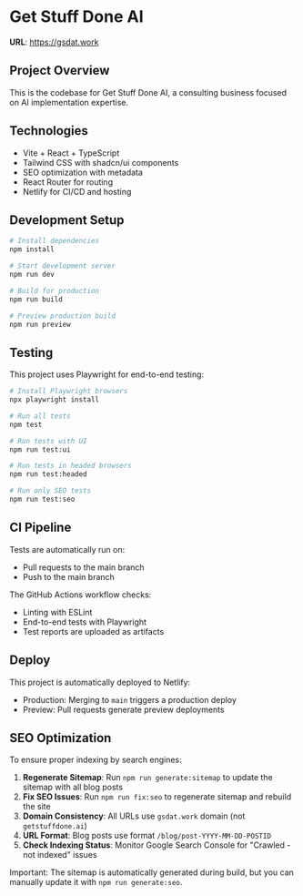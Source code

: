 # Get Stuff Done AI

**URL**: https://gsdat.work

## Project Overview

This is the codebase for Get Stuff Done AI, a consulting business focused on AI implementation expertise.

## Technologies

- Vite + React + TypeScript
- Tailwind CSS with shadcn/ui components
- SEO optimization with metadata
- React Router for routing
- Netlify for CI/CD and hosting

## Development Setup

```bash
# Install dependencies
npm install

# Start development server
npm run dev

# Build for production
npm run build

# Preview production build
npm run preview
```

## Testing

This project uses Playwright for end-to-end testing:

```bash
# Install Playwright browsers
npx playwright install

# Run all tests
npm test

# Run tests with UI
npm run test:ui

# Run tests in headed browsers
npm run test:headed

# Run only SEO tests
npm run test:seo
```

## CI Pipeline

Tests are automatically run on:
- Pull requests to the main branch
- Push to the main branch

The GitHub Actions workflow checks:
- Linting with ESLint
- End-to-end tests with Playwright
- Test reports are uploaded as artifacts

## Deploy

This project is automatically deployed to Netlify:
- Production: Merging to `main` triggers a production deploy
- Preview: Pull requests generate preview deployments

## SEO Optimization

To ensure proper indexing by search engines:

1. **Regenerate Sitemap**: Run `npm run generate:sitemap` to update the sitemap with all blog posts
2. **Fix SEO Issues**: Run `npm run fix:seo` to regenerate sitemap and rebuild the site
3. **Domain Consistency**: All URLs use `gsdat.work` domain (not `getstuffdone.ai`)
4. **URL Format**: Blog posts use format `/blog/post-YYYY-MM-DD-POSTID`
5. **Check Indexing Status**: Monitor Google Search Console for "Crawled - not indexed" issues

Important: The sitemap is automatically generated during build, but you can manually update it with `npm run generate:seo`.
